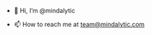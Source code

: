 - 👋 Hi, I’m @mindalytic
<!-- - 👀 I’m interested in ...
 - 🌱 I’m currently learning ... 
- 💞️ I’m looking to collaborate on ... -->
- 📫 How to reach me at team@mindalytic.com

<!---
mindalytic/mindalytic is a ✨ special ✨ repository because its `README.md` (this file) appears on your GitHub profile.
You can click the Preview link to take a look at your changes.
--->
